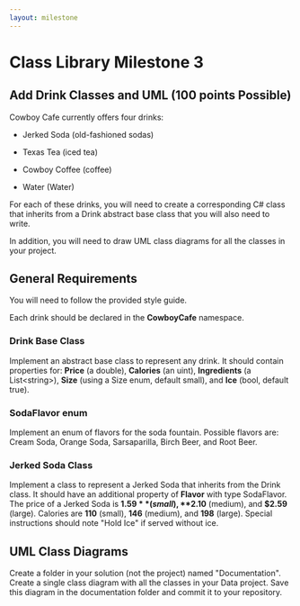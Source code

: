 ```yaml
---
layout: milestone
---
```


# Class Library Milestone 3

## Add Drink Classes and UML (100 points Possible)

Cowboy Cafe currently offers four drinks:

* Jerked Soda (old-fashioned sodas)

* Texas Tea (iced tea)

* Cowboy Coffee (coffee)

* Water (Water)

For each of these drinks, you will need to create a corresponding C# class that inherits from a Drink abstract base class that you will also need to write.

In addition, you will need to draw UML class diagrams for all the classes in your project.

## General Requirements

You will need to follow the provided style guide.

Each drink should be declared in the **CowboyCafe** namespace.


### Drink Base Class
Implement an abstract base class to represent any drink.  It should contain properties for: **Price** (a double), **Calories** (an uint), **Ingredients** (a List&lt;string&gt;), **Size**  (using a Size enum, default small), and **Ice** (bool, default true).

### SodaFlavor enum
Implement an enum of flavors for the soda fountain.  Possible flavors are: Cream Soda, Orange Soda, Sarsaparilla, Birch Beer, and Root Beer.

### Jerked Soda Class
Implement a class to represent a Jerked Soda that inherits from the Drink class.  It should have an additional property of **Flavor** with type SodaFlavor.  The price of a Jerked Soda is **$1.59** (small), **$2.10** (medium), and **$2.59** (large).  Calories are **110** (small), **146** (medium), and **198** (large). Special instructions should note "Hold Ice" if served without ice.

## UML Class Diagrams
Create a folder in your solution (not the project) named "Documentation".  Create a single class diagram with all the classes in your Data project.  Save this diagram in the documentation folder and commit it to your repository.
